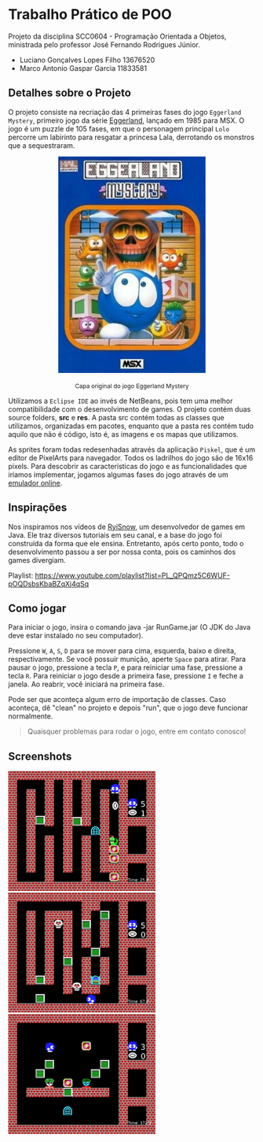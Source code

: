 # Trabalho Prático de POO
Projeto da disciplina SCC0604 - Programação Orientada a Objetos, ministrada pelo professor José Fernando Rodrigues Júnior.

- Luciano Gonçalves Lopes Filho 13676520
- Marco Antonio Gaspar Garcia 11833581

## Detalhes sobre o Projeto
O projeto consiste na recriação das 4 primeiras fases do jogo `Eggerland Mystery`, primeiro jogo da série [Eggerland](https://en.wikipedia.org/wiki/Eggerland), lançado em 1985 para MSX. O jogo é um puzzle de 105 fases, em que o personagem principal `Lolo` percorre  um labirinto para resgatar a princesa Lala, derrotando os monstros que a sequestraram.

<p align="center">
  <img src="Sprites(ALL)/capa_do_jogo.webp" alt="Eggerland Mystery" width="300">
</p>
<p align="center">
  <span style="font-size: 12px;">Capa original do jogo Eggerland Mystery</span>
</p>

Utilizamos a `Eclipse IDE` ao invés de NetBeans, pois tem uma melhor compatibilidade com o desenvolvimento de games. O projeto contém duas source folders, **src** e **res**. A pasta src contém todas as classes que utilizamos, organizadas em pacotes, enquanto que a pasta res contém tudo aquilo que não é código, isto é, as imagens e os mapas que utilizamos. 

As sprites foram todas redesenhadas através da aplicação `Piskel`, que é um editor de PixelArts para navegador. Todos os ladrilhos do jogo são de 16x16 pixels. Para descobrir as características do jogo e as funcionalidades que iríamos implementar, jogamos algumas fases do jogo através de um [emulador online](https://www.retrogames.cc/msx1-games/eggerland-mystery.html).


## Inspirações
Nos inspiramos nos vídeos de [RyiSnow](https://www.youtube.com/@RyiSnow), um desenvolvedor de games em Java. Ele traz diversos tutoriais em seu canal, e a base do jogo foi construída da forma que ele ensina. Entretanto, após certo ponto, todo o desenvolvimento passou a ser por nossa conta, pois os caminhos dos games divergiam.

Playlist: https://www.youtube.com/playlist?list=PL_QPQmz5C6WUF-pOQDsbsKbaBZqXj4qSq


## Como jogar
Para iniciar o jogo, insira o comando java -jar RunGame.jar (O JDK do Java deve estar instalado no seu computador).

Pressione `W`, `A`, `S`, `D` para se mover para cima, esquerda, baixo e direita, respectivamente. Se você possuir munição, aperte `Space` para atirar. Para pausar o jogo, pressione a tecla `P`, e para reiniciar uma fase, pressione a tecla `R`. Para reiniciar o jogo desde a primeira fase, pressione `I` e feche a janela. Ao reabrir, você iniciará na primeira fase.

Pode ser que aconteça algum erro de importação de classes. Caso aconteça, dê "clean" no projeto e depois "run", que o jogo deve funcionar normalmente.

> Quaisquer problemas para rodar o jogo, entre em contato conosco!

## Screenshots 

<p align="left">
  <img src="Sprites(ALL)/Screenshot1.png" alt="Eggerland Mystery" width="300">
  <img src="Sprites(ALL)/Screenshot2.png" alt="Eggerland Mystery" width="300">
  <img src="Sprites(ALL)/Screenshot3.png" alt="Eggerland Mystery" width="300">
</p>
